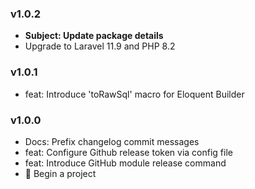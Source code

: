 ### v1.0.2 
* **Subject: Update package details**
* Upgrade to Laravel 11.9 and PHP 8.2

### v1.0.1 
* feat: Introduce 'toRawSql' macro for Eloquent Builder

### v1.0.0 
* Docs: Prefix changelog commit messages
* feat: Configure Github release token via config file
* feat: Introduce GitHub module release command
* :tada: Begin a project

